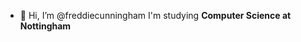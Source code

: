 - 👋 Hi, I’m @freddiecunningham I'm studying **Computer Science at Nottingham**
<!---
freddiecunningham/freddiecunningham is a ✨ special ✨ repository because its `README.md` (this file) appears on your GitHub profile.
You can click the Preview link to take a look at your changes.
--->

